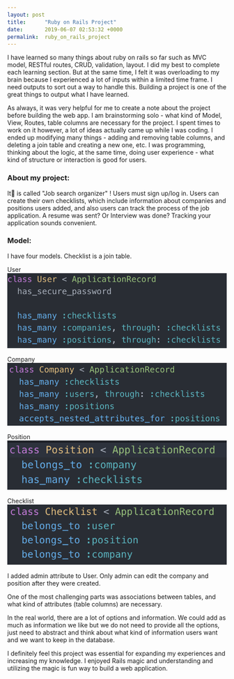 ```yaml
---
layout: post
title:      "Ruby on Rails Project"
date:       2019-06-07 02:53:32 +0000
permalink:  ruby_on_rails_project
---
```


I have learned so many things about ruby on rails so far such as MVC model, RESTful routes, CRUD, validation, layout. I did my best to complete each learning section. But at the same time, I felt it was overloading to my brain because I experienced a lot of inputs within a limited time frame. I need outputs to sort out a way to handle this. Building a project is one of the great things to output what I have learned.

As always, it was very helpful for me to create a note about the project before building the web app. I am brainstorming solo - what kind of Model, View, Routes, table columns are necessary for the project. I spent times to work on it however,  a lot of ideas actually came up while I was coding. I ended up modifying many things - adding and removing table columns, and deleting a join table and creating a new one, etc. I was programming, thinking about the logic, at the same time, doing user experience -  what kind of structure or interaction is good for users.

### About my project:
It is called "Job search organizer" !
Users must sign up/log in. Users can create their own checklists, which include information about companies and positions users added,  and also users can track the process of the job application. A resume was sent? Or Interview was done? Tracking your application sounds convenient.

### Model:
I have four models. Checklist is a join table.

User
![User Model](/img/myimg/rails-user-model.png)

Company
![Company Model](/img/myimg/rails-company-model.png)

Position
![Position Model](/img/myimg/rails-position-model.png)

Checklist
![Checklist Model](/img/myimg/rails-cheklist-model.png)


I added admin attribute to User. Only admin can edit the company and position after they were created.


One of the most challenging parts was associations between tables, and what kind of attributes (table columns) are necessary.

In the real world, there are a lot of options and information. We could add as much as information we like but we do not need to provide all the options, just need to abstract and think about what kind of information users want and we want to keep in the database.

I definitely feel this project was essential for expanding my experiences and increasing my knowledge. I enjoyed Rails magic and understanding and utilizing the magic is fun way to build a web application.
